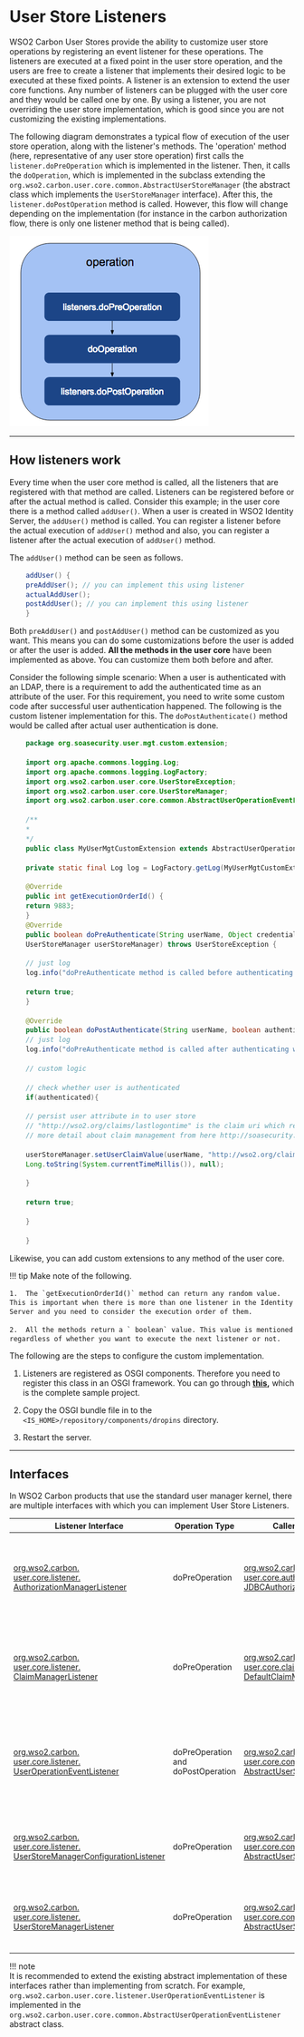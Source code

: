 # User Store Listeners

WSO2 Carbon User Stores provide the ability to customize user store operations by registering an event listener for these operations. The listeners are executed at a fixed point in the user store operation, and the users are free to create a listener that implements their desired logic to be executed at these fixed points. A listener is an extension to extend the user core functions. Any number of listeners can be plugged with the user core and they would be called one by one. By using a listener, you are not overriding the user store implementation, which is good since you are not customizing the existing implementations.

The following diagram demonstrates a typical flow of execution of the user store operation, along with the listener's methods. The 'operation' method (here, representative of any user store operation) first calls the `listener.doPreOperation` which is implemented in the listener. Then, it calls the `doOperation`, which is implemented in the subclass extending the `org.wso2.carbon.user.core.common.AbstractUserStoreManager` (the abstract class which implements the `UserStoreManager` interface). After this, the `listener.doPostOperation` method is called. However, this flow will change depending on the implementation (for instance in the carbon authorization flow, there is only one listener method that is being called).

![User store operations](../../assets/img/extend/user-store-operations.png)

---

## How listeners work

Every time when the user core method is called, all the listeners that are registered with that method are called. Listeners can be registered before or after the actual method is called. Consider this example; in the user core there is a method called `addUser()`. When a user is created in WSO2 Identity Server, the `addUser()` method is called. You can register a listener before the actual execution of `addUser()` method and also, you can register a listener after the actual execution of `addUser()` method.

The `addUser()` method can be seen as follows.

``` java
    addUser() {
    preAddUser(); // you can implement this using listener
    actualAddUser();
    postAddUser(); // you can implement this using listener
    }
```

Both `preAddUser()` and `postAddUser()` method can be customized as you want. This means you can do some customizations before the user is added or after the user is added. **All the methods in the user core** have been implemented as above. You can customize them both before and after.

Consider the following simple scenario: When a user is authenticated with an LDAP, there is a requirement to add the authenticated time as an attribute of the user. For this requirement, you need to write some custom code after successful user authentication happened. The following is the custom listener implementation for this. The `doPostAuthenticate()` method would be called after actual user authentication is done.

``` java
    package org.soasecurity.user.mgt.custom.extension;
    
    import org.apache.commons.logging.Log;
    import org.apache.commons.logging.LogFactory;
    import org.wso2.carbon.user.core.UserStoreException;
    import org.wso2.carbon.user.core.UserStoreManager;
    import org.wso2.carbon.user.core.common.AbstractUserOperationEventListener;
    
    /**
    *
    */
    public class MyUserMgtCustomExtension extends AbstractUserOperationEventListener {
    
    private static final Log log = LogFactory.getLog(MyUserMgtCustomExtension.class);
    
    @Override
    public int getExecutionOrderId() {
    return 9883;
    }
    @Override
    public boolean doPreAuthenticate(String userName, Object credential,
    UserStoreManager userStoreManager) throws UserStoreException {
    
    // just log
    log.info("doPreAuthenticate method is called before authenticating with user store");
    
    return true;
    }
    
    @Override
    public boolean doPostAuthenticate(String userName, boolean authenticated, UserStoreManager userStoreManager) throws UserStoreException {
    // just log
    log.info("doPreAuthenticate method is called after authenticating with user store");
    
    // custom logic
    
    // check whether user is authenticated
    if(authenticated){
    
    // persist user attribute in to user store
    // "http://wso2.org/claims/lastlogontime" is the claim uri which represent the LDAP attribute
    // more detail about claim management from here http://soasecurity.org/2012/05/02/claim-management-with-wso2-identity-server/
    
    userStoreManager.setUserClaimValue(userName, "http://wso2.org/claims/lastlogontime",
    Long.toString(System.currentTimeMillis()), null);
    
    }
    
    return true;
    
    }
    
    }
```

Likewise, you can add custom extensions to any method of the user core.

!!! tip
    Make note of the following.
    
    1.  The `getExecutionOrderId()` method can return any random value. This is important when there is more than one listener in the Identity Server and you need to consider the execution order of them.

    2.  All the methods return a ` boolean` value. This value is mentioned regardless of whether you want to execute the next listener or not.
    
The following are the steps to configure the custom implementation.

1.  Listeners are registered as OSGI components. Therefore you need to register this class in an OSGI framework. You can go through **[this](https://svn.wso2.org/repos/wso2/people/asela/user-mgt/custom-listener/),** which is the complete sample project.

2.  Copy the OSGI bundle file in to the `<IS_HOME>/repository/components/dropins` directory.

3.  Restart the server.

---

## Interfaces

In WSO2 Carbon products that use the standard user manager kernel, there are multiple interfaces with which you can implement User Store Listeners.

| Listener Interface     | Operation Type   | Caller Class    | Remarks   |
|---------------------------------------------------------------------------------------------------------------------------------------------------------------------------------------------------------------------------------------------------------|------------------------------------|-----------------------------------------------------------------------------------------------------------------------------------------------------------------------------------------------------------------------------------------|-----------------------------------------------------------------------------------------------------|
| [org.wso2.carbon.<br>user.core.listener.<br>AuthorizationManagerListener](https://github.com/wso2/carbon-kernel/tree/v4.5.1/core/org.wso2.carbon.user.core/src/main/java/org/wso2/carbon/user/core/listener/AuthorizationManagerListener.java) | doPreOperation   | [org.wso2.carbon.<br>user.core.authorization.<br>JDBCAuthorizationManager](https://github.com/wso2/carbon-kernel/tree/v4.5.1/core/org.wso2.carbon.user.core/src/main/java/org/wso2/carbon/user/core/authorization/JDBCAuthorizationManager.java) | Only one listener method <br>which gets called <br>before each implemented <br>operation logic|
| [org.wso2.carbon.<br>user.core.listener.<br>ClaimManagerListener](https://github.com/wso2/carbon-kernel/tree/v4.5.1/core/org.wso2.carbon.user.core/src/main/java/org/wso2/carbon/user/core/listener/ClaimManagerListener.java)| doPreOperation   | [org.wso2.carbon.<br>user.core.claim.<br>DefaultClaimManager](https://github.com/wso2/carbon-kernel/tree/v4.5.1/core/org.wso2.carbon.user.core/src/main/java/org/wso2/carbon/user/core/claim/DefaultClaimManager.java)| Only one listener method<br> which gets called <br>before each implemented <br>operation logic|
| [org.wso2.carbon.<br>user.core.listener.<br>UserOperationEventListener](https://github.com/wso2/carbon-kernel/tree/v4.5.1/core/org.wso2.carbon.user.core/src/main/java/org/wso2/carbon/user/core/listener/UserOperationEventListener.java)     | doPreOperation and doPostOperation | [org.wso2.carbon.<br>user.core.common.<br>AbstractUserStoreManager](https://github.com/wso2/carbon-kernel/tree/v4.5.1/core/org.wso2.carbon.user.core/src/main/java/org/wso2/carbon/user/core/common/AbstractUserStoreManager.java)      | pre and post operations<br> that get called <br>before and after <br>(respectively) implemented <br>operation logic |
| [org.wso2.carbon.<br>user.core.listener.<br>UserStoreManagerConfigurationListener](https://github.com/wso2/carbon-kernel/tree/v4.5.1/core/org.wso2.carbon.user.core/src/main/java/org/wso2/carbon/user/core/listener/UserStoreManagerConfigurationListener.java) | doPreOperation   | [org.wso2.carbon.<br>user.core.common.<br>AbstractUserStoreManager](https://github.com/wso2/carbon-kernel/tree/v4.5.1/core/org.wso2.carbon.user.core/src/main/java/org/wso2/carbon/user/core/common/AbstractUserStoreManager.java)      | One listener method <br>which is executed<br> before the implemented<br> logic       |
| [org.wso2.carbon.<br>user.core.listener.<br>UserStoreManagerListener](https://github.com/wso2/carbon-kernel/tree/v4.5.1/core/org.wso2.carbon.user.core/src/main/java/org/wso2/carbon/user/core/listener/UserStoreManagerListener.java)| doPreOperation   | [org.wso2.carbon.<br>user.core.common.<br>AbstractUserStoreManager](https://github.com/wso2/carbon-kernel/tree/v4.5.1/core/org.wso2.carbon.user.core/src/main/java/org/wso2/carbon/user/core/common/AbstractUserStoreManager.java)      | One listener method <br> which is executed <br>before the implemented <br>logic       |

!!! note    
    It is recommended to extend the existing abstract implementation of these interfaces rather than implementing from scratch. For example, `org.wso2.carbon.user.core.listener.UserOperationEventListener` is implemented in the `org.wso2.carbon.user.core.common.AbstractUserOperationEventListener` abstract class.
    
